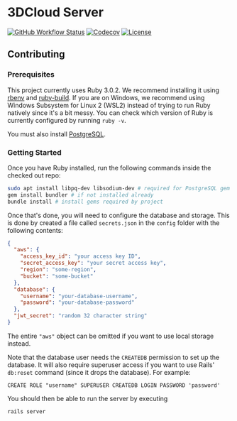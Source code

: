 # 3DCloud Server
[![GitHub Workflow Status](https://img.shields.io/github/workflow/status/3DCloud/Server/lint-and-test?style=flat-square)](https://github.com/3DCloud/Server/actions/workflows/lint-and-test.yml)
[![Codecov](https://img.shields.io/codecov/c/github/3DCloud/Server?style=flat-square)](https://codecov.io/gh/3DCloud/Server)
[![License](https://img.shields.io/github/license/3DCloud/Server?style=flat-square)](https://github.com/3DCloud/Server/blob/main/LICENSE)

## Contributing
### Prerequisites
This project currently uses Ruby 3.0.2. We recommend installing it using [rbenv](https://github.com/rbenv/rbenv) and [ruby-build](https://github.com/rbenv/ruby-build). If you are on Windows, we recommend using Windows Subsystem for Linux 2 (WSL2) instead of trying to run Ruby natively since it's a bit messy. You can check which version of Ruby is currently configured by running `ruby -v`.

You must also install [PostgreSQL](https://www.postgresql.org/download/).

### Getting Started
Once you have Ruby installed, run the following commands inside the checked out repo:
```bash
sudo apt install libpq-dev libsodium-dev # required for PostgreSQL gem's native extensions & JWT signing
gem install bundler # if not installed already
bundle install # install gems required by project
```

Once that's done, you will need to configure the database and storage. This is done by created a file called `secrets.json` in the `config` folder with the following contents:
```json
{
  "aws": {
    "access_key_id": "your access key ID",
    "secret_access_key": "your secret access key",
    "region": "some-region",
    "bucket": "some-bucket"
  },
  "database": {
    "username": "your-database-username",
    "password": "your-database-password"
  },
  "jwt_secret": "random 32 character string"
}
```

The entire `"aws"` object can be omitted if you want to use local storage instead.

Note that the database user needs the `CREATEDB` permission to set up the database. It will also require superuser access if you want to use Rails' `db:reset` command (since it drops the database).
For example:
```postgresql
CREATE ROLE "username" SUPERUSER CREATEDB LOGIN PASSWORD 'password'
```

You should then be able to run the server by executing
```
rails server
```
